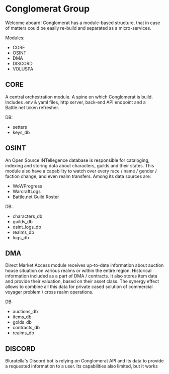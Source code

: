 # Conglomerat Group

Welcome aboard! Conglomerat has a module-based structure, that in case of matters could be easily re-build and separated as a micro-services.  

Modules:

 - CORE
 - OSINT
 - DMA
 - DISCORD
 - VOLUSPA
 
 ## CORE
 
 A central orchestration module. A spine on which Conglomerat is build. 
 Includes .env & yaml files, http server, back-end API endpoint and a Battle.net token refresher.
  
  DB: 
   - setters
   - keys_db
   
 ## OSINT
 
 An Open Source INTellegence database is responsible for cataloging, indexing and storing data about characters, guilds and their states. 
 This module also have a capability to watch over every race / name / gender / faction change, and even realm transfers.
 Among its data sources are: 
 
  - WoWProgress
  - WarcraftLogs
  - Battle.net Guild Roster
 
  DB: 
  - characters_db
  - guilds_db
  - osint_logs_db
  - realms_db
  - logs_db
  
  ## DMA
  
  Direct Market Access module receives up-to-date information about auction house situation on various realms or within the entire region. 
  Historical information included as a part of DMA / contracts.
  It also stores item data and provide their valuation, based on their asset class. The synergy effect allows to combine all this data
  for private cased solution of commercial voyager problem / cross realm operations.
  
  DB: 
  - auctions_db
  - items_db
  - golds_db
  - contracts_db
  - realms_db
  
  ## DISCORD 
  
  Bluratella's Discord bot is relying on Conglomerat API and its data to provide a requested information to a user.
  Its capabilities also limited, but it works  
  
  